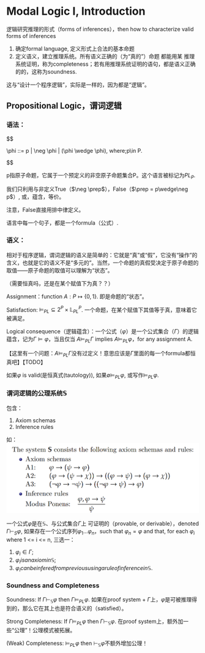 # Modal Logic I, Introduction

逻辑研究推理的形式（forms of inferences），then how to characterize valid forms of inferences
1. 确定formal language, 定义形式上合法的基本命题
2. 定义语义，建立推理系统。所有语义正确的（为“真的”）命题 都能用某 推理系统证明，称为completeness；若有用推理系统证明的语句，都是语义正确的的，这称为soundness.

这与“设计一个程序逻辑”，实际是一样的，因为都是“逻辑”。

## Propositional Logic，谓词逻辑

### 语法：

$$

\phi ::= p | \neg \phi | (\phi \wedge \phi), where\;p\in P.

$$

p指原子命题，它属于一个预定义的非空原子命题集合P。这个语言被标记为$PL_P$.

我们只利用与非定义True（$\neg \prep$），False（$\prep = p\wedge\neg p$）, 或，蕴含，等价。

注意，False直接用排中律定义。

语言中每一个句子，都是一个formula（公式）.

### 语义：

相对于程序逻辑，谓词逻辑的语义是简单的：它就是“真”或“假”，它没有“操作”的含义，也就是它的语义不是“多元的”。当然，一个命题的真假受决定于原子命题的取值——原子命题的取值可以理解为“状态”。

（需要恒真吗，还是在某个赋值下为真？？）

Assignment：function $A: P\mapsto\{0,1\}$. 即是命题的“状态”。

Satisfaction: $\models_{PL}\subseteq 2^P\times\mathbb{L}^P_{PL}$. 一个命题，在某个赋值下其值等于真，意味着它被满足。

Logical consequence（逻辑蕴含）：一个公式（$\varphi$）是一个公式集合（$\Gamma$）的逻辑蕴含，记为$\Gamma\models\varphi$，当且仅当 $A\models_{PL}\Gamma$ implies $A\models_{PL}\varphi$，for any assignment A.

【这里有一个问题：$A\models_{PL}\Gamma$没有过定义！意思应该是$\Gamma$里面的每一个formula都恒真吧】【TODO】

如果$\varphi$ is valid(是恒真式(tautology)), 如果$\emptyset\models_{PL}\varphi$, 或写作$\models_{PL}\varphi$.

### 谓词逻辑的公理系统$\mathbb{S}$

包含：
1. Axiom schemas
2. Inference rules

如：
![](pics/0x01-1.png)

一个公式$\varphi$是在$\mathbb{S}$、与公式集合$\Gamma$上 可证明的（provable, or derivable），denoted $\Gamma\vdash_{S}\varphi$, 如果存在一个公式序列$\varphi_1 ...\varphi_n$，such that $\varphi_n = \varphi$ and that, for each $\varphi_i$ where 1 <= i <= n, 三选一：

1. $\varphi_i\in\Gamma$;
2. $\varphi_i is an axiom in \mathbb{S}$;
3. $\varphi_i can be infered from previous using a rule of inference in \mathbb{S}$.

### Soundness and Completeness

Soundness: If $\Gamma\vdash_{\mathbb{S}}\varphi$ then $\Gamma\models_{PL}\varphi$. 如果在proof system + $\Gamma$上，$\varphi$是可被推理得到的，那么它在其上也是符合语义的（satisfied）。

Strong Completeness: If $\Gamma\models_{PL}\varphi$ then $\Gamma\vdash_{\mathbb{S}}\varphi$. 在proof system上，额外加一些“公理”！公理模式被拓展。

(Weak) Completeness: $\models_{PL}\varphi$ then $\vdash_{\mathbb{S}}\varphi$不额外增加公理！
